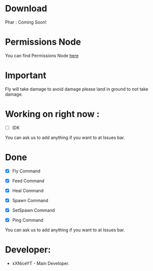 # Download
Phar : Coming Soon!

# Permissions Node
You can find Permissions Node [here](https://github.com/xXNiceAssasinl0/EssentialsCore/wiki/Permissions-Node)

# Important

Fly will take damage to avoid damage please land in ground to not take damage.

# Working on right now :

- [ ] IDK

You can ask us to add anything if you want to at Issues bar.

# Done

- [x] Fly Command

- [x] Feed Command

- [x] Heal Command

- [x] Spawn Command

- [x] SetSpawn Command

- [x] Ping Command

You can ask us to add anything if you want to at Issues bar.

 # Developer:
 
 * xXNiceYT - Main Developer.
